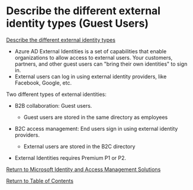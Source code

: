 # Describe the different external identity types (Guest Users)

[Describe the different external identity types](https://docs.microsoft.com/en-us/learn/modules/explore-basic-services-identity-types/5-describe-external-identities)

* Azure AD External Identities is a set of capabilities that enable organizations to allow access to external users. Your customers, partners, and other guest users can "bring their own identities" to sign in.
* External users can log in using external identity providers, like Facebook, Google, etc.

Two different types of external identities:
* B2B collaboration: Guest users.
    * Guest users are stored in the same directory as employees
* B2C access management: End users sign in using external identity providers.
    * External users are stored in the B2C directory

* External Identities requires Premium P1 or P2.

[Return to Microsoft Identity and Access Management Solutions](README.md)

[Return to Table of Contents](../README.md)